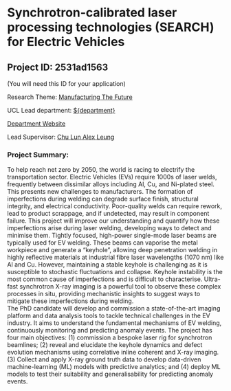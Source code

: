 # Synchrotron-calibrated laser processing technologies (SEARCH) for Electric Vehicles

## Project ID: **2531ad1563**
(You will need this ID for your application)

Research Theme: [Manufacturing The Future](../themes/manufacturing-the-future.md)

UCL Lead department: [${department}](../departments/mechanical-engineering.md)

[Department Website](https://www.ucl.ac.uk/mechanical-engineering)

Lead Supervisor: [Chu Lun Alex Leung](https://profiles.ucl.ac.uk/67091)

### Project Summary:

To help reach net zero by 2050, the world is racing to electrify the transportation sector. Electric Vehicles (EVs) require 1000s of laser welds, frequently between dissimilar alloys including Al, Cu, and Ni-plated steel. This presents new challenges to manufacturers. The formation of imperfections during welding can degrade surface finish, structural integrity, and electrical conductivity. Poor-quality welds can require rework, lead to product scrappage, and if undetected, may result in component failure. This project will improve our understanding and quantify how these imperfections arise during laser welding, developing ways to detect and minimise them. 
Tightly focused, high-power single-mode laser beams are typically used for EV welding. These beams can vaporise the metal workpiece and generate a “keyhole”, allowing deep penetration welding in highly reflective materials at industrial fibre laser wavelengths (1070 nm) like Al and Cu. However, maintaining a stable keyhole is challenging as it is susceptible to stochastic fluctuations and collapse. Keyhole instability is the most common cause of imperfections and is difficult to characterise. Ultra-fast synchrotron X-ray imaging is a powerful tool to observe these complex processes in situ, providing mechanistic insights to suggest ways to mitigate these imperfections during welding.  
The PhD candidate will develop and commission a state-of-the-art imaging platform and data analysis tools to tackle technical challenges in the EV industry. It aims to understand the fundamental mechanisms of EV welding, continuously monitoring and predicting anomaly events. The project has four main objectives: (1) commission a bespoke laser rig for synchrotron beamlines; (2) reveal and elucidate the keyhole dynamics and defect evolution mechanisms using correlative inline coherent and X-ray imaging. (3) Collect and apply X-ray ground truth data to develop data-driven machine-learning (ML) models with predictive analytics; and (4) deploy ML models to test their suitability and generalisability for predicting anomaly events.
